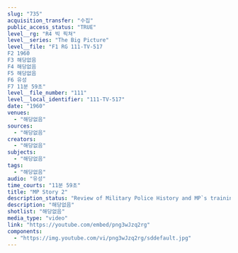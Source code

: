 ```yaml
---
slug: "735"
acquisition_transfer: "수집"
public_access_status: "TRUE"
level__rg: "R4 빅 픽쳐"
level__series: "The Big Picture"
level__file: "F1 RG 111-TV-517
F2 1960
F3 해당없음
F4 해당없음
F5 해당없음
F6 유성
F7 11분 59초"
level__file_number: "111"
level__local_identifier: "111-TV-517"
date: "1960"
venues: 
  - "해당없음"
sources: 
  - "해당없음"
creators: 
  - "해당없음"
subjects: 
  - "해당없음"
tags: 
  - "해당없음"
audio: "유성"
time_courts: "11분 59초"
title: "MP Story 2"
description_status: "Review of Military Police History and MP`s training at For Gordon, Ga., covering laboratory work to physical training."
description: "해당없음"
shotlist: "해당없음"
media_type: "video"
link: "https://youtube.com/embed/png3wJzq2rg"
components: 
  - "https://img.youtube.com/vi/png3wJzq2rg/sddefault.jpg"
---
```

